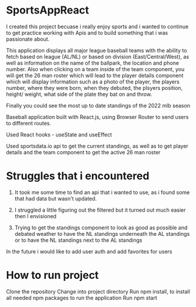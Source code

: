 # SportsAppReact

I created this project becuase i really enjoy sports and i wanted to continue to get practice working with Apis and to build something that i was passionate about.


This application displays all major league baseball teams with the ability to fetch based on league (AL/NL) or based on division (East/Central/West), as well as information on the name of the ballpark, the location and phone number. Also when clicking on a team inside of the team component, you will get the 26 man roster which will lead to the player details component which will display information such as a photo of the player, the players number, where they were born, when they debuted, the plsyers position, height/ weight, what side of the plate they bat on and throw. 

Finally you could see the most up to date standings of the 2022 mlb season

Baseball application built with React.js, using Browser Router to send users to different routes.

Used React hooks - useState and useEffect

Used sportsdata.io api to get the current standings, as well as to get player details and the team component to get the active 26 man roster


# Struggles that i encountered

1. It took me some time to find an api that i wanted to use, as i found some that had data but wasn't updated.

2. I struggled a little figuring out the filtered but it turned out much easier then I envisioned

3. Trying to get the standings component to look as good as possible and debated weather to have the NL standings underneath the AL standings or to have the NL standings next to the AL standings

In the future i would like to add user auth and add favorites for users

# How to run project

Clone the repository
Change into project directory
Run npm install, to install all needed npm packages to run the application
Run npm start
